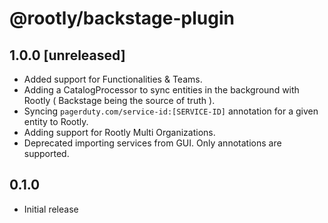 # @rootly/backstage-plugin

## 1.0.0 [unreleased]

- Added support for Functionalities & Teams.
- Adding a CatalogProcessor to sync entities in the background with Rootly ( Backstage being the source of truth ).
- Syncing `pagerduty.com/service-id:[SERVICE-ID]` annotation for a given entity to Rootly.
- Adding support for Rootly Multi Organizations.
- Deprecated importing services from GUI. Only annotations are supported.

## 0.1.0

- Initial release
